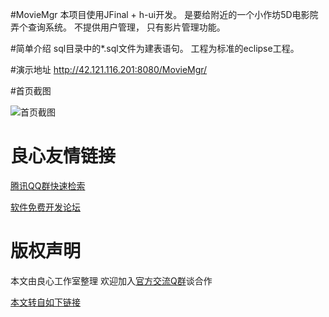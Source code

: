 #MovieMgr
本项目使用JFinal + h-ui开发。
是要给附近的一个小作坊5D电影院弄个查询系统。
不提供用户管理， 只有影片管理功能。

#简单介绍
sql目录中的*.sql文件为建表语句。
工程为标准的eclipse工程。

#演示地址
http://42.121.116.201:8080/MovieMgr/

#首页截图

![首页截图](http://git.oschina.net/uploads/images/2015/0930/223237_f23e8856_3554.jpeg "在这里输入图片标题")





 # 良心友情链接

[腾讯QQ群快速检索](http://u.720life.cn/s/8cf73f7c)

[软件免费开发论坛](http://u.720life.cn/s/bbb01dc0)

# 版权声明 

本文由良心工作室整理 欢迎加入[官方交流Q群](https://u.720life.cn/s/f2316816)谈合作

[本文转自如下链接](http://u.720life.cn/g/2e71d0f0a5c601172267ba20d3a43c6e04f056a101316ff58e34ed7e6a8f0486b141642ff4aba6da957fed5039d1a34de52e3299131a4aa761ae84494b4b6ca4)